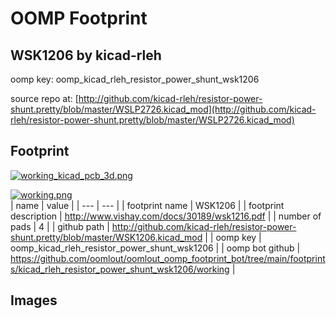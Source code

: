 # OOMP Footprint  
## WSK1206  by kicad-rleh  
  
oomp key: oomp_kicad_rleh_resistor_power_shunt_wsk1206  
  
source repo at: [http://github.com/kicad-rleh/resistor-power-shunt.pretty/blob/master/WSLP2726.kicad_mod](http://github.com/kicad-rleh/resistor-power-shunt.pretty/blob/master/WSLP2726.kicad_mod)  
## Footprint  
  
[![working_kicad_pcb_3d.png](working_kicad_pcb_3d_600.png)](working_kicad_pcb_3d.png)  
  
[![working.png](working_600.png)](working.png)  
| name | value | 
| --- | --- | 
| footprint name | WSK1206 | 
| footprint description | http://www.vishay.com/docs/30189/wsk1216.pdf | 
| number of pads | 4 | 
| github path | http://github.com/kicad-rleh/resistor-power-shunt.pretty/blob/master/WSK1206.kicad_mod | 
| oomp key | oomp_kicad_rleh_resistor_power_shunt_wsk1206 | 
| oomp bot github | https://github.com/oomlout/oomlout_oomp_footprint_bot/tree/main/footprints/kicad_rleh_resistor_power_shunt_wsk1206/working | 
## Images  
